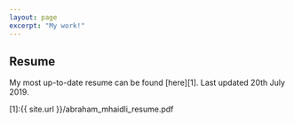 ```yaml
---
layout: page
excerpt: "My work!"
---
```


## Resume

My most up-to-date resume can be found [here][1]. 
Last updated 20th July 2019. 

[1]:{{ site.url }}/abraham_mhaidli_resume.pdf